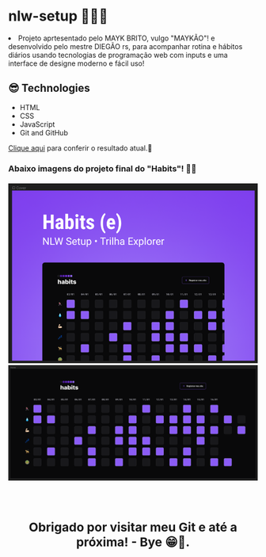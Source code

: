 # nlw-setup 🦾🚀🖖

<li> Projeto aprtesentado pelo MAYK BRITO, vulgo "MAYKÃO"! e desenvolvido pelo mestre DIEGÃO rs, para acompanhar rotina e hábitos diários usando tecnologias de programação web com inputs e uma interface de designe moderno e fácil uso!

##  😎 Technologies

- HTML
- CSS
- JavaScript
- Git and GitHub

<a target="_blank" href="https://robertojunnior.github.io/nlw-setup/">Clique aqui</a> para conferir o resultado atual.🚀

<h3> Abaixo imagens do projeto final do "Habits"! 🧑‍🚀
<br>
<br>
  <div align="center">
    <img width="800px" src="./assets/cover-project.png" alt="imagem-de-capa">
    <img width="800px" src="./assets/home-project.png" alt="home-do-projeto">
  <div/>

<br>
<br>
    
<h2> Obrigado por visitar meu Git e até a próxima! - Bye 😁🖖.
